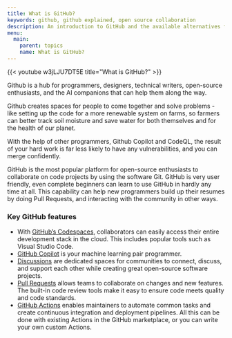 ```yaml
---
title: What is GitHub?
keywords: github, github explained, open source collaboration
description: An introduction to GitHub and the available alternatives for social coding and contributing to open-source.
menu:
  main:
    parent: topics
    name: What is GitHub?
---
```


{{< youtube w3jLJU7DT5E title="What is GitHub?" >}}

Github is a hub for programmers, designers, technical writers, open-source enthusiasts, and the AI companions that can help them along the way.

Github creates spaces for people to come together and solve problems - like setting up the code for a more renewable system on farms, so farmers can better track soil moisture and save water for both themselves and for the health of our planet.

With the help of other programmers, Github Copilot and CodeQL, the result of your hard work is far less likely to have any vulnerabilities, and you can merge confidently.

GitHub is the most popular platform for open-source enthusiasts to collaborate on code projects by using the software Git. GitHub is very user friendly, even complete beginners can learn to use GitHub in hardly any time at all. This capability can help new programmers build up their resumes by doing Pull Requests, and interacting with the community in other ways.

### Key GitHub features

- With [GitHub’s Codespaces](https://github.com/features/codespaces), collaborators can easily access their entire development stack in the cloud. This includes popular tools such as Visual Studio Code.
- [GitHub Copilot](https://github.com/features/copilot) is your machine learning pair programmer.
- [Discussions](https://github.com/features/discussions) are dedicated spaces for communities to connect, discuss, and support each other while creating great open-source software projects.
- [Pull Requests](https://github.com/features/code-review) allows teams to collaborate on changes and new features. The built-in code review tools make it easy to ensure code meets quality and code standards.
- [GitHub Actions](https://github.com/features/actions) enables maintainers to automate common tasks and create continuous integration and deployment pipelines. All this can be done with existing Actions in the GitHub marketplace, or you can write your own custom Actions.
